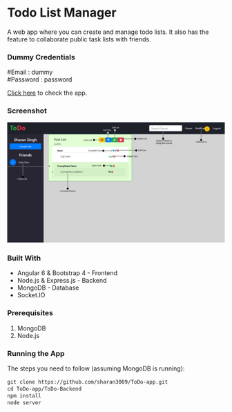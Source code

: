 # Todo List Manager

A web app where you can create and manage todo lists. It also has the feature to collaborate public task lists with friends.

### Dummy Credentials
#Email : dummy<br>
#Password : password

[Click here](http://todo.sharansingh.xyz) to check the app.

### Screenshot

![](screenshots/home.png)

### Built With
* Angular 6 & Bootstrap 4 - Frontend
* Node.js & Express.js - Backend
* MongoDB - Database
* Socket.IO

### Prerequisites
1. MongoDB
2. Node.js

### Running the App

The steps you need to follow (assuming MongoDB is running):

```shell
git clone https://github.com/sharan3009/ToDo-app.git
cd ToDo-app/ToDo-Backend
npm install
node server
```
